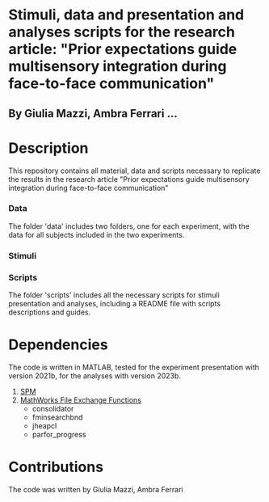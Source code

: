 # Stimuli, data and presentation and analyses scripts for the research article: "Prior expectations guide multisensory integration during face-to-face communication"
## By Giulia Mazzi, Ambra Ferrari ...

# Description
This repository contains all material, data and scripts necessary to replicate the results in the research article "Prior expectations guide multisensory integration during face-to-face communication"

### Data
The folder 'data' includes two folders, one for each experiment, with the data for all subjects included in the two experiments.

### Stimuli

### Scripts
The folder 'scripts' includes all the necessary scripts for stimuli presentation and analyses, including a README file with scripts descriptions and guides.

# Dependencies
The code is written in MATLAB, tested for the experiment presentation with version 2021b, for the analyses with version 2023b.

1. [SPM](https://www.fil.ion.ucl.ac.uk/spm/)
2. [MathWorks File Exchange Functions](https://uk.mathworks.com/matlabcentral/fileexchange/?s_tid=gn_mlc_fx)
   * consolidator
   * fminsearchbnd
   * jheapcl
   * parfor_progress

  # Contributions
  The code was written by Giulia Mazzi, Ambra Ferrari 

